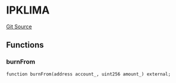 # IPKLIMA
[Git Source](https://github.com/KlimaDAO/klimadao-solidity/blob/b4fb0f4685d5fe4c80ffc162389dfe0abdfe9f39/src/protocol/pKLIMA/ExercisepKLIMA.sol)


## Functions
### burnFrom


```solidity
function burnFrom(address account_, uint256 amount_) external;
```

